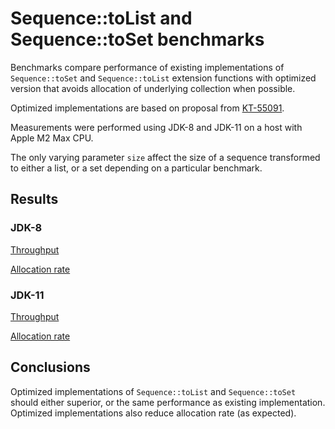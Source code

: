 # Sequence::toList and Sequence::toSet benchmarks

Benchmarks compare performance of existing implementations of `Sequence::toSet` and `Sequence::toList` extension functions with optimized version that avoids allocation of underlying collection when possible.

Optimized implementations are based on proposal from [KT-55091](https://youtrack.jetbrains.com/issue/KT-55091).

Measurements were performed using JDK-8 and JDK-11 on a host with Apple M2 Max CPU.

The only varying parameter `size` affect the size of a sequence transformed to either a list, or a set depending on a particular benchmark.

## Results
### JDK-8
[Throughput](https://jmh.morethan.io/?source=https://raw.githubusercontent.com/fzhinkin/sequence-benchmarks/main/results/jdk8-results.json)

[Allocation rate](https://jmh.morethan.io/?source=https://raw.githubusercontent.com/fzhinkin/sequence-benchmarks/main/results/jdk8-gc-results.json)

### JDK-11
[Throughput](https://jmh.morethan.io/?source=https://raw.githubusercontent.com/fzhinkin/sequence-benchmarks/main/results/jdk11-results.json)

[Allocation rate](https://jmh.morethan.io/?source=https://raw.githubusercontent.com/fzhinkin/sequence-benchmarks/main/results/jdk11-gc-results.json)

## Conclusions

Optimized implementations of `Sequence::toList` and `Sequence::toSet` should either superior, or the same performance as existing implementation. Optimized implementations also reduce allocation rate (as expected).